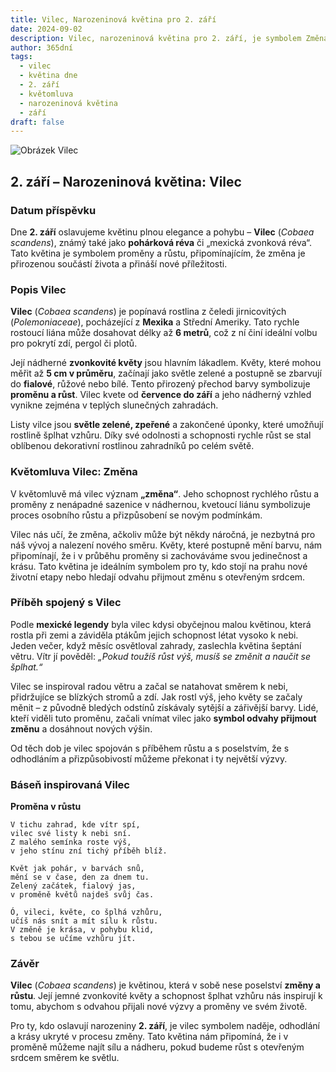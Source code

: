 ```yaml
---
title: Vilec, Narozeninová květina pro 2. září
date: 2024-09-02
description: Vilec, narozeninová květina pro 2. září, je symbolem Změna. Objevte její jedinečný význam, fascinující příběhy a poezii, která oslavuje její krásu.
author: 365dní
tags:
  - vilec
  - květina dne
  - 2. září
  - květomluva
  - narozeninová květina
  - září
draft: false
---
```


![Obrázek Vilec](https://cdn.pixabay.com/photo/2018/12/27/07/16/cobia-3897121_640.jpg#center)


## 2. září – Narozeninová květina: Vilec

### Datum příspěvku

Dne **2. září** oslavujeme květinu plnou elegance a pohybu – **Vilec** (_Cobaea scandens_), známý také jako **pohárková réva** či „mexická zvonková réva“. Tato květina je symbolem proměny a růstu, připomínajícím, že změna je přirozenou součástí života a přináší nové příležitosti.

### Popis Vilec

**Vilec** (_Cobaea scandens_) je popínavá rostlina z čeledi jirnicovitých (_Polemoniaceae_), pocházející z **Mexika** a Střední Ameriky. Tato rychle rostoucí liána může dosahovat délky až **6 metrů**, což z ní činí ideální volbu pro pokrytí zdí, pergol či plotů.

Její nádherné **zvonkovité květy** jsou hlavním lákadlem. Květy, které mohou měřit až **5 cm v průměru**, začínají jako světle zelené a postupně se zbarvují do **fialové**, růžové nebo bílé. Tento přirozený přechod barvy symbolizuje **proměnu a růst**. Vilec kvete od **července do září** a jeho nádherný vzhled vynikne zejména v teplých slunečných zahradách.

Listy vilce jsou **světle zelené, zpeřené** a zakončené úponky, které umožňují rostlině šplhat vzhůru. Díky své odolnosti a schopnosti rychle růst se stal oblíbenou dekorativní rostlinou zahradníků po celém světě.

### Květomluva Vilec: Změna

V květomluvě má vilec význam **„změna“**. Jeho schopnost rychlého růstu a proměny z nenápadné sazenice v nádhernou, kvetoucí liánu symbolizuje proces osobního růstu a přizpůsobení se novým podmínkám.

Vilec nás učí, že změna, ačkoliv může být někdy náročná, je nezbytná pro náš vývoj a nalezení nového směru. Květy, které postupně mění barvu, nám připomínají, že i v průběhu proměny si zachováváme svou jedinečnost a krásu. Tato květina je ideálním symbolem pro ty, kdo stojí na prahu nové životní etapy nebo hledají odvahu přijmout změnu s otevřeným srdcem.

### Příběh spojený s Vilec

Podle **mexické legendy** byla vilec kdysi obyčejnou malou květinou, která rostla při zemi a záviděla ptákům jejich schopnost létat vysoko k nebi. Jeden večer, když měsíc osvětloval zahrady, zaslechla květina šeptání větru. Vítr jí pověděl: _„Pokud toužíš růst výš, musíš se změnit a naučit se šplhat.“_

Vilec se inspiroval radou větru a začal se natahovat směrem k nebi, přidržujíce se blízkých stromů a zdí. Jak rostl výš, jeho květy se začaly měnit – z původně bledých odstínů získávaly sytější a zářivější barvy. Lidé, kteří viděli tuto proměnu, začali vnímat vilec jako **symbol odvahy přijmout změnu** a dosáhnout nových výšin.

Od těch dob je vilec spojován s příběhem růstu a s poselstvím, že s odhodláním a přizpůsobivostí můžeme překonat i ty největší výzvy.

### Báseň inspirovaná Vilec

**Proměna v růstu**

```
V tichu zahrad, kde vítr spí,  
vilec své listy k nebi sní.  
Z malého semínka roste výš,  
v jeho stínu zní tichý příběh blíž.  

Květ jak pohár, v barvách snů,  
mění se v čase, den za dnem tu.  
Zelený začátek, fialový jas,  
v proměně květů najdeš svůj čas.  

Ó, vileci, květe, co šplhá vzhůru,  
učíš nás snít a mít sílu k růstu.  
V změně je krása, v pohybu klid,  
s tebou se učíme vzhůru jít.  
```

### Závěr

**Vilec** (_Cobaea scandens_) je květinou, která v sobě nese poselství **změny a růstu**. Její jemné zvonkovité květy a schopnost šplhat vzhůru nás inspirují k tomu, abychom s odvahou přijali nové výzvy a proměny ve svém životě.

Pro ty, kdo oslavují narozeniny **2. září**, je vilec symbolem naděje, odhodlání a krásy ukryté v procesu změny. Tato květina nám připomíná, že i v proměně můžeme najít sílu a nádheru, pokud budeme růst s otevřeným srdcem směrem ke světlu.